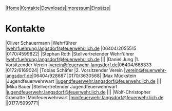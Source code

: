 |[Home](index.md)|[Kontakte](kontakte.md)|[Downloads](downloads.md)|[Impressum](impressum.md)|[Einsätze](https://feuerwehr.lich.de/einsaetze)|

# Kontakte

|Oliver Schauermann |Wehrführer |wehrfuehrung.langsdorf@feuerwehr.lich.de |06404/2055515 |0170/4599822|
|Stephan Roth |Stellvertretender Wehrführer |wehrfuehrung.langsdorf@feuerwehr.lich.de |||
|Daniel Jung |1. Vorsitzender Verein |verein@feuerwehr-langsdorf.de|06404/668333 |0172/6169024|
|Tobias Schäfer |2. Vorsitzender Verein |verein@feuerwehr-langsdorf.de|06404/928687 |0170/3630568|
|Max Mückstein |Jugendfeuerwehrwart |jugendfeuerwehr.langsdorf@feuerwehr.lich.de |||
|Mika Bauer |Stellvertretender Jugendfeuerwehrwart |jugendfeuerwehr.langsdorf@feuerwehr.lich.de |||
|Wolf-Christopher Gramatte |Minifeuerwehrwart |minifeuerwehr.langsdorf@feuerwehr.lich.de ||0177/5999771|

